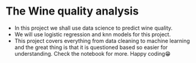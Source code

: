 # The Wine quality analysis
- In this project we shall use data science to predict wine quality.
- We will use logistic regression and knn models for this project.
- This project covers everything from data cleaning to machine learning and the great thing is that it is questioned based so easier for understanding. Check the notebook for more. Happy coding😁  
